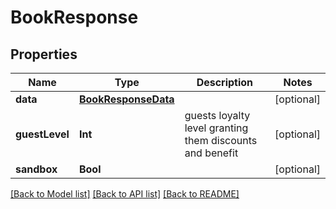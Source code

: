 # BookResponse

## Properties
Name | Type | Description | Notes
------------ | ------------- | ------------- | -------------
**data** | [**BookResponseData**](BookResponseData.md) |  | [optional] 
**guestLevel** | **Int** | guests loyalty level granting them discounts and benefit | [optional] 
**sandbox** | **Bool** |  | [optional] 

[[Back to Model list]](../README.md#documentation-for-models) [[Back to API list]](../README.md#documentation-for-api-endpoints) [[Back to README]](../README.md)


